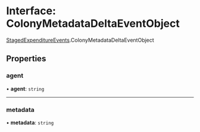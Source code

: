 # Interface: ColonyMetadataDeltaEventObject

[StagedExpenditureEvents](../modules/StagedExpenditureEvents.md).ColonyMetadataDeltaEventObject

## Properties

### agent

• **agent**: `string`

___

### metadata

• **metadata**: `string`
